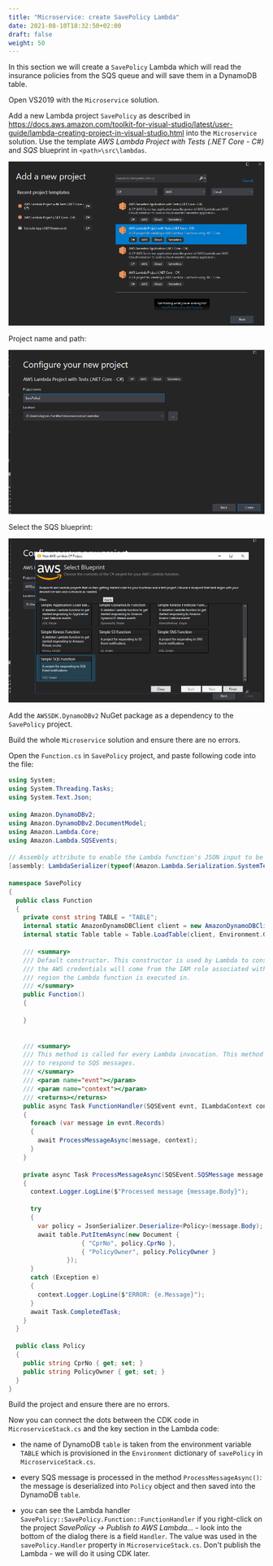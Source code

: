 ```yaml
---
title: "Microservice: create SavePolicy Lambda"
date: 2021-08-10T18:32:50+02:00
draft: false
weight: 50
---
```


In this section we will create a `SavePolicy` Lambda which will read the insurance policies from the SQS queue and will save them in a DynamoDB table.

Open VS2019 with the `Microservice` solution.

Add a new Lambda project `SavePolicy` as described in <https://docs.aws.amazon.com/toolkit-for-visual-studio/latest/user-guide/lambda-creating-project-in-visual-studio.html> into the `Microservice` solution. Use the template _AWS Lambda Project with Tests (.NET Core - C#)_ and _SQS_ blueprint in `<path>\src\lambdas`.

![SavePolicy](50_savepolicy_newlambda.png)

Project name and path:

![SavePolicypath](50_savepolicy_path.png)

Select the SQS blueprint:

![Blueprint](50_savepolicy_blueprint.png)

Add the `AWSSDK.DynamoDBv2` NuGet package as a dependency to the `SavePolicy` project.

Build the whole `Microservice` solution and ensure there are no errors.

Open the `Function.cs` in `SavePolicy` project, and paste following code into the file:

```csharp
using System;
using System.Threading.Tasks;
using System.Text.Json;

using Amazon.DynamoDBv2;
using Amazon.DynamoDBv2.DocumentModel;
using Amazon.Lambda.Core;
using Amazon.Lambda.SQSEvents;

// Assembly attribute to enable the Lambda function's JSON input to be converted into a .NET class.
[assembly: LambdaSerializer(typeof(Amazon.Lambda.Serialization.SystemTextJson.DefaultLambdaJsonSerializer))]

namespace SavePolicy
{
  public class Function
  {
    private const string TABLE = "TABLE";
    internal static AmazonDynamoDBClient client = new AmazonDynamoDBClient();
    internal static Table table = Table.LoadTable(client, Environment.GetEnvironmentVariable(TABLE));

    /// <summary>
    /// Default constructor. This constructor is used by Lambda to construct the instance. When invoked in a Lambda environment
    /// the AWS credentials will come from the IAM role associated with the function and the AWS region will be set to the
    /// region the Lambda function is executed in.
    /// </summary>
    public Function()
    {

    }


    /// <summary>
    /// This method is called for every Lambda invocation. This method takes in an SQS event object and can be used 
    /// to respond to SQS messages.
    /// </summary>
    /// <param name="evnt"></param>
    /// <param name="context"></param>
    /// <returns></returns>
    public async Task FunctionHandler(SQSEvent evnt, ILambdaContext context)
    {
      foreach (var message in evnt.Records)
      {
        await ProcessMessageAsync(message, context);
      }
    }

    private async Task ProcessMessageAsync(SQSEvent.SQSMessage message, ILambdaContext context)
    {
      context.Logger.LogLine($"Processed message {message.Body}");

      try
      {
        var policy = JsonSerializer.Deserialize<Policy>(message.Body);
        await table.PutItemAsync(new Document {
                    { "CprNo", policy.CprNo },
                    { "PolicyOwner", policy.PolicyOwner }
                });
      }
      catch (Exception e)
      {
        context.Logger.LogLine($"ERROR: {e.Message}");
      }
      await Task.CompletedTask;
    }
  }

  public class Policy
  {
    public string CprNo { get; set; }
    public string PolicyOwner { get; set; }
  }
}
```

Build the project and ensure there are no errors.

Now you can connect the dots between the CDK code in `MicroserviceStack.cs` and the key section in the Lambda code:

* the name of DynamoDB `table` is taken from the environment variable `TABLE` which is provisioned in the `Environment` dictionary of `savePolicy` in `MicroserviceStack.cs`.

* every SQS message is processed in the method `ProcessMessageAsync()`: the message is deserialized into `Policy` object and then saved into the DynamoDB `table`.

* you can see the Lambda handler `SavePolicy::SavePolicy.Function::FunctionHandler` if you right-click on the project _SavePolicy -> Publish to AWS Lambda..._ - look into the bottom of the dialog there is a field `Handler`. The value was used in the `savePolicy.Handler` property in `MicroserviceStack.cs`.  Don't publish the Lambda - we will do it using CDK later.
